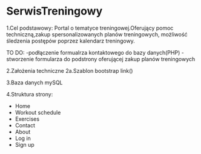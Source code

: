 # SerwisTreningowy
1.Cel podstawowy:
Portal o tematyce treningowej.Oferujący pomoc techniczną,zakup spersonalizowanych planów treningowych,
możliwość śledzenia postępów poprzez kalendarz treningowy.

TO DO: 
-podłączenie formualrza kontaktowego do bazy danych(PHP)
-stworzenie formularza do podstrony oferującej zakup planów treningowych

2.Założenia techniczne
2a.Szablon bootstrap link()

3.Baza danych mySQL

4.Struktura strony:
- Home
- Workout schedule
- Exercises
- Contact
- About
- Log in
- Sign up
